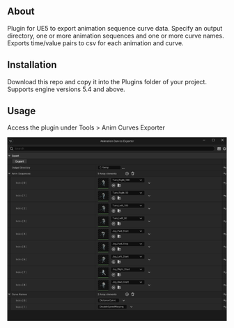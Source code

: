 ## About

Plugin for UE5 to export animation sequence curve data. Specify an output directory, one or more animation sequences and one or more curve names. Exports time/value pairs to csv for each animation and curve.

## Installation

Download this repo and copy it into the Plugins folder of your project. Supports engine versions 5.4 and above.

## Usage

Access the plugin under Tools > Anim Curves Exporter

![Alt text](/Resources/PluginWindow.png?raw=true "Anim Curves Exporter")
